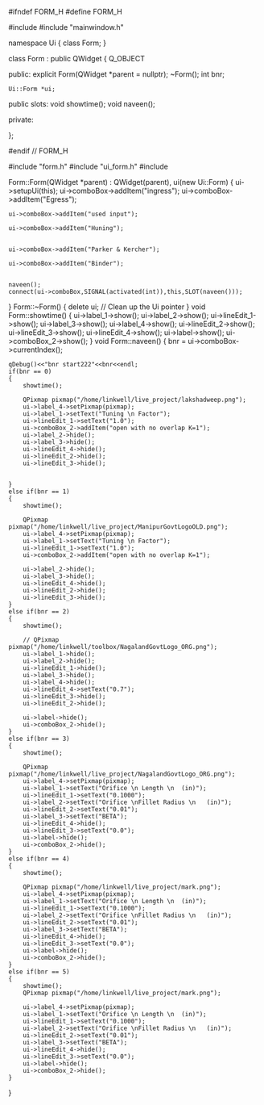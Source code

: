 #ifndef FORM_H
#define FORM_H

#include <QWidget>
#include "mainwindow.h"

namespace Ui {
class Form;
}

class Form : public QWidget
{
    Q_OBJECT

public:
    explicit Form(QWidget *parent = nullptr);
    ~Form();
    int bnr;

    Ui::Form *ui;

public slots:
    void showtime();
    void naveen();


private:

};

#endif // FORM_H


#include "form.h"
#include "ui_form.h"
#include <QDebug>

Form::Form(QWidget *parent) :
    QWidget(parent),
    ui(new Ui::Form)
{
    ui->setupUi(this);
    ui->comboBox->addItem("ingress");
    ui->comboBox->addItem("Egress");

    ui->comboBox->addItem("used input");

    ui->comboBox->addItem("Huning");


    ui->comboBox->addItem("Parker & Kercher");

    ui->comboBox->addItem("Binder");


    naveen();
    connect(ui->comboBox,SIGNAL(activated(int)),this,SLOT(naveen()));



}
Form::~Form() {
    delete ui;  // Clean up the Ui pointer
}
void Form::showtime()
{
    ui->label_1->show();
    ui->label_2->show();
    ui->lineEdit_1->show();
    ui->label_3->show();
    ui->label_4->show();
    ui->lineEdit_2->show();
    ui->lineEdit_3->show();
    ui->lineEdit_4->show();
    ui->label->show();
    ui->comboBox_2->show();
}
void Form::naveen()
{
    bnr = ui->comboBox->currentIndex();


    qDebug()<<"bnr start222"<<bnr<<endl;
    if(bnr == 0)
    {
        showtime();

        QPixmap pixmap("/home/linkwell/live_project/lakshadweep.png");
        ui->label_4->setPixmap(pixmap);
        ui->label_1->setText("Tuning \n Factor");
        ui->lineEdit_1->setText("1.0");
        ui->comboBox_2->addItem("open with no overlap K=1");
        ui->label_2->hide();
        ui->label_3->hide();
        ui->lineEdit_4->hide();
        ui->lineEdit_2->hide();
        ui->lineEdit_3->hide();


    }
    else if(bnr == 1)
    {
        showtime();

        QPixmap pixmap("/home/linkwell/live_project/ManipurGovtLogoOLD.png");
        ui->label_4->setPixmap(pixmap);
        ui->label_1->setText("Tuning \n Factor");
        ui->lineEdit_1->setText("1.0");
        ui->comboBox_2->addItem("open with no overlap K=1");

        ui->label_2->hide();
        ui->label_3->hide();
        ui->lineEdit_4->hide();
        ui->lineEdit_2->hide();
        ui->lineEdit_3->hide();
    }
    else if(bnr == 2)
    {
        showtime();

        // QPixmap pixmap("/home/linkwell/toolbox/NagalandGovtLogo_ORG.png");
        ui->label_1->hide();
        ui->label_2->hide();
        ui->lineEdit_1->hide();
        ui->label_3->hide();
        ui->label_4->hide();
        ui->lineEdit_4->setText("0.7");
        ui->lineEdit_3->hide();
        ui->lineEdit_2->hide();

        ui->label->hide();
        ui->comboBox_2->hide();
    }
    else if(bnr == 3)
    {
        showtime();

        QPixmap pixmap("/home/linkwell/live_project/NagalandGovtLogo_ORG.png");
        ui->label_4->setPixmap(pixmap);
        ui->label_1->setText("Orifice \n Length \n  (in)");
        ui->lineEdit_1->setText("0.1000");
        ui->label_2->setText("Orifice \nFillet Radius \n   (in)");
        ui->lineEdit_2->setText("0.01");
        ui->label_3->setText("BETA");
        ui->lineEdit_4->hide();
        ui->lineEdit_3->setText("0.0");
        ui->label->hide();
        ui->comboBox_2->hide();
    }
    else if(bnr == 4)
    {
        showtime();

        QPixmap pixmap("/home/linkwell/live_project/mark.png");
        ui->label_4->setPixmap(pixmap);
        ui->label_1->setText("Orifice \n Length \n  (in)");
        ui->lineEdit_1->setText("0.1000");
        ui->label_2->setText("Orifice \nFillet Radius \n   (in)");
        ui->lineEdit_2->setText("0.01");
        ui->label_3->setText("BETA");
        ui->lineEdit_4->hide();
        ui->lineEdit_3->setText("0.0");
        ui->label->hide();
        ui->comboBox_2->hide();
    }
    else if(bnr == 5)
    {
        showtime();
        QPixmap pixmap("/home/linkwell/live_project/mark.png");

        ui->label_4->setPixmap(pixmap);
        ui->label_1->setText("Orifice \n Length \n  (in)");
        ui->lineEdit_1->setText("0.1000");
        ui->label_2->setText("Orifice \nFillet Radius \n   (in)");
        ui->lineEdit_2->setText("0.01");
        ui->label_3->setText("BETA");
        ui->lineEdit_4->hide();
        ui->lineEdit_3->setText("0.0");
        ui->label->hide();
        ui->comboBox_2->hide();
    }

}



